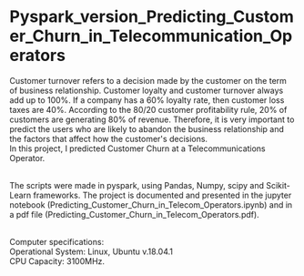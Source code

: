 # Pyspark_version_Predicting_Customer_Churn_in_Telecommunication_Operators

Customer turnover refers to a decision made by the customer on the term of business relationship. Customer loyalty and customer turnover always add up to 100%. If a company has a 60% loyalty rate, then customer loss taxes are 40%. According to the 80/20 customer profitability rule, 20% of customers are generating 80% of revenue. Therefore, it is very important to predict the users who are likely to abandon the business relationship and the factors that affect how the customer's decisions.<br>
In this project, I predicted Customer Churn at a Telecommunications Operator. <br> <br>

The scripts were made in pyspark, using Pandas, Numpy, scipy and Scikit-Learn frameworks. The project is documented and presented in the jupyter notebook (Predicting_Customer_Churn_in_Telecom_Operators.ipynb) and in a pdf file (Predicting_Customer_Churn_in_Telecom_Operators.pdf).<br> <br>

Computer specifications:<br>
Operational System: Linux, Ubuntu v.18.04.1<br>
CPU Capacity: 3100MHz.